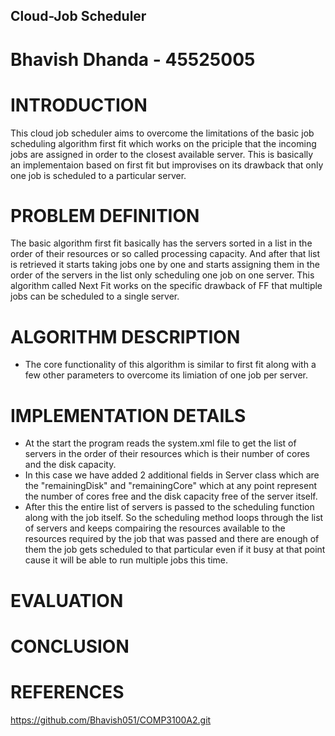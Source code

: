 ## Cloud-Job Scheduler

# Bhavish Dhanda - 45525005

# INTRODUCTION
This cloud job scheduler aims to overcome the limitations of the basic job scheduling algorithm first fit which works on the priciple that the incoming jobs are assigned in order to the closest available server. This is basically an implementaion based on first fit but improvises on its drawback that only one job is scheduled to a particular server.
# PROBLEM DEFINITION
The basic algorithm first fit basically has the servers sorted in a list in the order of their resources or so called processing capacity. And after that list is retrieved it starts taking jobs one by one and starts assigning them in the order of the servers in the list only scheduling one job on one server. This algorithm called Next Fit works on the specific drawback of FF that multiple jobs can be scheduled to a single server.
# ALGORITHM DESCRIPTION
* The core functionality of this algorithm is similar to first fit along with a few other parameters to overcome its limiation of one job per server. 


# IMPLEMENTATION DETAILS
* At the start the program reads the system.xml file to get the list of servers in the order of their resources which is their number of cores and the disk capacity.
* In this case we have added 2 additional fields in Server class which are the "remainingDisk" and "remainingCore" which at any point represent the number of cores free and the disk capacity free of the server itself.
* After this the entire list of servers is passed to the scheduling function along with the job itself. So the scheduling method loops through the list of servers and keeps compairing the resources available to the resources required by the job that was passed and there are enough of them the job gets scheduled to that particular even if it busy at that point cause it will be able to run multiple jobs this time.
# EVALUATION

# CONCLUSION

# REFERENCES
https://github.com/Bhavish051/COMP3100A2.git 